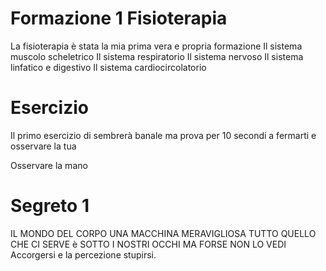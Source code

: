 # Formazione 1 Fisioterapia

La fisioterapia è stata la mia prima vera e propria formazione 
Il sistema muscolo scheletrico
Il sistema respiratorio
Il sistema nervoso
Il sistema linfatico e digestivo
Il sistema cardiocircolatorio

# Esercizio 


Il primo esercizio di sembrerà banale ma prova per 10 secondi a fermarti e osservare la tua

Osservare la mano


# Segreto 1
 IL MONDO DEL CORPO UNA MACCHINA MERAVIGLIOSA TUTTO QUELLO CHE CI SERVE è SOTTO I NOSTRI OCCHI MA FORSE NON LO VEDI
Accorgersi e la percezione stupirsi.  

<!--stackedit_data:
eyJoaXN0b3J5IjpbLTE4NjgyNzgzODcsLTEyMTc2NzYyNjQsLT
EyNDAzODE0MywxMjE1ODU5NDEyLDIyNTgzNzQwOCwtMTgwNzQz
MjcyNiwtNzI1NTc5MjIwXX0=
-->